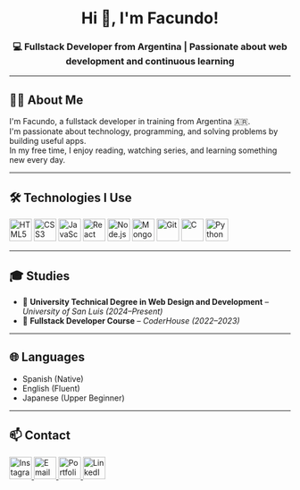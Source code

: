 <h1 align="center">Hi 👋, I'm Facundo!</h1>

<h3 align="center">💻 Fullstack Developer from Argentina | Passionate about web development and continuous learning</h3>

---

## 👨‍💻 About Me

I'm Facundo, a fullstack developer in training from Argentina 🇦🇷.  
I'm passionate about technology, programming, and solving problems by building useful apps.  
In my free time, I enjoy reading, watching series, and learning something new every day.

---


## 🛠️ Technologies I Use

<p align="left">
  <img src="https://cdn.jsdelivr.net/gh/devicons/devicon/icons/html5/html5-original.svg" width="40" height="40" alt="HTML5"/>
  <img src="https://cdn.jsdelivr.net/gh/devicons/devicon/icons/css3/css3-original.svg" width="40" height="40" alt="CSS3"/>
  <img src="https://cdn.jsdelivr.net/gh/devicons/devicon/icons/javascript/javascript-original.svg" width="40" height="40" alt="JavaScript"/>
  <img src="https://cdn.jsdelivr.net/gh/devicons/devicon/icons/react/react-original.svg" width="40" height="40" alt="React"/>
  <img src="https://cdn.jsdelivr.net/gh/devicons/devicon/icons/nodejs/nodejs-original.svg" width="40" height="40" alt="Node.js"/>
  <img src="https://cdn.jsdelivr.net/gh/devicons/devicon/icons/mongodb/mongodb-original.svg" width="40" height="40" alt="MongoDB"/>
  <img src="https://cdn.jsdelivr.net/gh/devicons/devicon/icons/git/git-original.svg" width="40" height="40" alt="Git"/>
  <img src="https://cdn.jsdelivr.net/gh/devicons/devicon/icons/c/c-original.svg" width="40" height="40" alt="C"/>
  <img src="https://cdn.jsdelivr.net/gh/devicons/devicon/icons/python/python-original.svg" width="40" height="40" alt="Python"/>
</p>

---

## 🎓 Studies

- 📘 **University Technical Degree in Web Design and Development** – *University of San Luis (2024–Present)*  
- 📗 **Fullstack Developer Course** – *CoderHouse (2022–2023)*

---

## 🌐 Languages

- Spanish (Native)  
- English (Fluent)  
- Japanese (Upper Beginner)

---

## 📫 Contact

<p>
  <a href="https://www.instagram.com/facuupompa" target="_blank">
    <img src="https://img.icons8.com/fluency/48/instagram-new.png" width="40" height="40" alt="Instagram"/>
  </a>
  <a href="mailto:pompafacundo4@gmail.com" target="_blank">
    <img src="https://img.icons8.com/fluency/48/gmail-new.png" width="40" height="40" alt="Email"/>
  </a>
  <a href="https://portfolio-facupompas-projects.vercel.app/" target="_blank">
    <img src="https://img.icons8.com/fluency/48/domain.png" width="40" height="40" alt="Portfolio"/>
  </a>
  <a href="https://www.linkedin.com/in/facundo-pompa-a25570357/" target="_blank">
    <img src="https://img.icons8.com/fluency/48/linkedin.png" width="40" height="40" alt="LinkedIn"/>
  </a>
</p>




